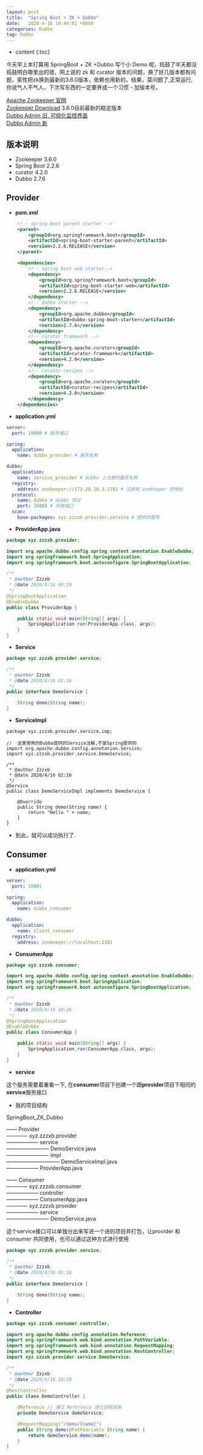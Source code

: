 ```yaml
---
layout: post
title:  "Spring Boot + ZK + Dubbo"
date:   2020-4-16 19:44:01 +0800
categories: Dubbo
tag: Dubbo
---
```


* content
{:toc}

今天早上本打算用 SpringBoot + ZK +Dubbo 写个小 Demo 呢，捣鼓了半天都没捣鼓明白哪里出的错，网上说的 zk 和 curator 版本的问题，换了好几版本都有问题，索性把zk换到最新的3.6.0版本，依赖也用新的，结果，莫问题了,正常运行,你说气人不气人，下次写东西的一定要养成一个习惯 - 加版本号。

[Apache Zookeeper 官网](https://zookeeper.apache.org/)  
[Zookeeper Download](https://zookeeper.apache.org/) 3.6.0目前最新的稳定版本  
[Dubbo Admin 旧, 可视化监控界面](https://github.com/apache/dubbo-admin/tree/master)  
[Dubbo Admin 新](https://github.com/apache/dubbo-admin/tree/develop)

## 版本说明

* Zookeeper 3.6.0
* Spring Boot 2.2.6
* curator 4.2.0
* Dubbo 2.7.6

## Provider

* **pom.xml**

```xml
    <!-- spring boot parent starter -->
    <parent>
        <groupId>org.springframework.boot</groupId>
        <artifactId>spring-boot-starter-parent</artifactId>
        <version>2.2.6.RELEASE</version>
    </parent>

    <dependencies>
        <!-- spring boot web starter-->
        <dependency>
            <groupId>org.springframework.boot</groupId>
            <artifactId>spring-boot-starter-web</artifactId>
            <version>2.2.6.RELEASE</version>
        </dependency>
        <!-- dubbo starter -->
        <dependency>
            <groupId>org.apache.dubbo</groupId>
            <artifactId>dubbo-spring-boot-starter</artifactId>
            <version>2.7.6</version>
        </dependency>
        <!-- curator framework -->
        <dependency>
            <groupId>org.apache.curator</groupId>
            <artifactId>curator-framework</artifactId>
            <version>4.2.0</version>
        </dependency>
        <!-- curator-recipes -->
        <dependency>
            <groupId>org.apache.curator</groupId>
            <artifactId>curator-recipes</artifactId>
            <version>4.2.0</version>
        </dependency>
    </dependencies>
```

*  **application.yml**

```yml
server:
  port: 10000 # 服务端口

spring:
  application:
    name: dubbo_provider # 服务名称

dubbo:
  application:
    name: service_provider # dubbo 上注册的服务名称
  registry:
    address: zookeeper://172.20.10.3:2181 # 注册到 zookeeper 的地址
  protocol:
    name: dubbo # dubbo 协议
    port: 20880 # 开放端口
  scan:
    base-packages: xyz.zzzxb.provider.service # 提供的服务
```

* **ProviderApp.java** 

```java
package xyz.zzzxb.provider;

import org.apache.dubbo.config.spring.context.annotation.EnableDubbo;
import org.springframework.boot.SpringApplication;
import org.springframework.boot.autoconfigure.SpringBootApplication;

/**
 * @author Zzzxb
 * @date 2020/4/16 00:29
 */
@SpringBootApplication
@EnableDubbo
public class ProviderApp {

    public static void main(String[] args) {
        SpringApplication.run(ProviderApp.class, args);
    }
}
```

* **Service**

```java
package xyz.zzzxb.provider.service;

/**
 * @author Zzzxb
 * @date 2020/4/16 02:16
 */
public interface DemoService {

    String demo(String name);
}
```

* **ServiceImpl**

```
package xyz.zzzxb.provider.service.imp;

//  这里使用的Dubbo提供的Service注解,不是Spring提供的
import org.apache.dubbo.config.annotation.Service;
import xyz.zzzxb.provider.service.DemoService;

/**
 * @author Zzzxb
 * @date 2020/4/16 02:16
 */
@Service
public class DemoServiceImpl implements DemoService {

    @Override
    public String demo(String name) {
        return "Hello " + name;
    }
}
```

* 到此，就可以成功执行了.

## Consumer

* **application.yml**

```yml
server:
  port: 10001

spring:
  application:
    name: dubbo_consumer

dubbo:
  application:
    name: client_consumer
  registry:
    address: zookeeper://localhost:2181
```

* **ConsumerApp**

```java
package xyz.zzzxb.consumer;

import org.apache.dubbo.config.spring.context.annotation.EnableDubbo;
import org.springframework.boot.SpringApplication;
import org.springframework.boot.autoconfigure.SpringBootApplication;

/**
 * @author Zzzxb
 * @date 2020/4/16 20:26
 */
@SpringBootApplication
@EnableDubbo
public class ConsumerApp {

    public static void main(String[] args) {
        SpringApplication.run(ConsumerApp.class, args);
    }
}
```

* **service**

这个服务需要着重看一下, 在**consumer**项目下创建一个跟**provider**项目下相同的**service**服务接口

* 我的项目结构

SpringBoot_ZK_Dubbo  

—— Provider  
———— xyz.zzzxb.provider  
—————— service  
———————— DemoService.java  
———————— impl  
—————————— DemoServiceImpl.java  
—————— ProviderApp.java  

—— Consumer  
———— xyz.zzzxb.consumer  
—————— controller  
—————— ConsumerApp.java  
———— xyz.zzzxb.provider  
—————— service  
———————— DemoService.java

这个service接口可以单独分出来写进一个进的项目并打包，让provider 和 consumer 共同使用，也可以通过这种方式进行使用

```java
package xyz.zzzxb.provider.service;

/**
 * @author Zzzxb
 * @date 2020/4/16 02:16
 */
public interface DemoService {

    String demo(String name);
}
```

* **Controller**

```java
package xyz.zzzxb.consumer.controller;

import org.apache.dubbo.config.annotation.Reference;
import org.springframework.web.bind.annotation.PathVariable;
import org.springframework.web.bind.annotation.RequestMapping;
import org.springframework.web.bind.annotation.RestController;
import xyz.zzzxb.provider.service.DemoService;

/**
 * @author Zzzxb
 * @date 2020/4/16 20:29
 */
@RestController
public class DemoController {

    @Reference // 通过 Reference 进行远程调用
    private DemoService demoService;

    @RequestMapping("/demo/{name}")
    public String demo(@PathVariable String name) {
        return demoService.demo(name);
    }
}
```